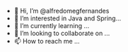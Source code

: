- 👋 Hi, I’m @alfredomegfernandes
- 👀 I’m interested in Java and Spring... 
- 🌱 I’m currently learning ...
- 💞️ I’m looking to collaborate on ...
- 📫 How to reach me ...

<!---
alfredomegfernandes/alfredomegfernandes is a ✨ special ✨ repository because its `README.md` (this file) appears on your GitHub profile.
You can click the Preview link to take a look at your changes.
--->
